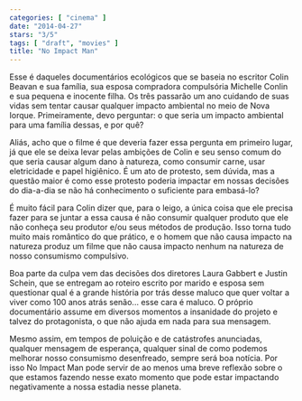 ```yaml
---
categories: [ "cinema" ]
date: "2014-04-27"
stars: "3/5"
tags: [ "draft", "movies" ]
title: "No Impact Man"
---
```

Esse é daqueles documentários ecológicos que se baseia no escritor
Colin Beavan e sua família, sua esposa compradora compulsória
Michelle Conlin e sua pequena e inocente filha. Os três passarão um
ano cuidando de suas vidas sem tentar causar qualquer impacto ambiental
no meio de Nova Iorque. Primeiramente, devo perguntar: o que seria um
impacto ambiental para uma família dessas, e por quê?

Aliás, acho que o filme é que deveria fazer essa pergunta em primeiro
lugar, já que ele se deixa levar pelas ambições de Colin e seu senso
comum do que seria causar algum dano à natureza, como consumir carne,
usar eletricidade e papel higiênico. É um ato de protesto, sem dúvida,
mas a questão maior é como esse protesto poderia impactar em nossas
decisões do dia-a-dia se não há conhecimento o suficiente para
embasá-lo?

É muito fácil para Colin dizer que, para o leigo, a única coisa
que ele precisa fazer para se juntar a essa causa é não consumir
qualquer produto que ele não conheça seu produtor e/ou seus métodos
de produção. Isso torna tudo muito mais romântico do que prático,
e o homem que não causa impacto na natureza produz um filme que não
causa impacto nenhum na natureza de nosso consumismo compulsivo.

Boa parte da culpa vem das decisões dos diretores Laura Gabbert e
Justin Schein, que se entregam ao roteiro escrito por marido e esposa
sem questionar qual é a grande história por trás desse maluco que
quer voltar a viver como 100 anos atrás senão... esse cara é maluco. O
próprio documentário assume em diversos momentos a insanidade do projeto
e talvez do protagonista, o que não ajuda em nada para sua mensagem.

Mesmo assim, em tempos de poluição e de catástrofes anunciadas,
qualquer mensagem de esperança, qualquer sinal de como podemos melhorar
nosso consumismo desenfreado, sempre será boa notícia. Por isso No
Impact Man pode servir de ao menos uma breve reflexão sobre o que estamos
fazendo nesse exato momento que pode estar impactando negativamente a
nossa estadia nesse planeta.
